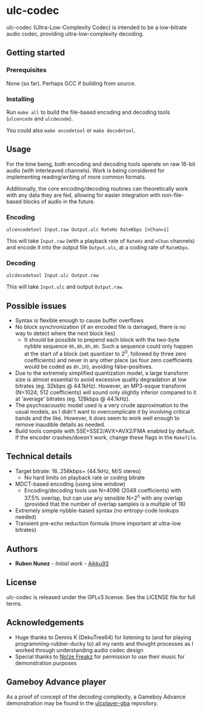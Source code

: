 # ulc-codec
ulc-codec (Ultra-Low-Complexity Codec) is intended to be a low-bitrate audio codec, providing ultra-low-complexity decoding.

## Getting started

### Prerequisites
None (so far). Perhaps GCC if building from source.

### Installing
Run ```make all``` to build the file-based encoding and decoding tools (```ulcencode``` and ```ulcdecode```).

You could also ```make encodetool``` or ```make decodetool```.

## Usage
For the time being, both encoding and decoding tools operate on raw 16-bit audio (with interleaved channels).
Work is being considered for implementing reading/writing of more common formats.

Additionally, the core encoding/decoding routines can theoretically work with any data they are fed, allowing for easier integration with non-file-based blocks of audio in the future.

### Encoding
```ulcencodetool Input.raw Output.ulc RateHz RateKbps [nChan=1]```

This will take ```Input.raw``` (with a playback rate of ```RateHz``` and ```nChan``` channels) and encode it into the output file ```Output.ulc```, at a coding rate of ```RateKbps```.

### Decoding
```ulcdecodetool Input.ulc Output.raw```

This will take ```Input.ulc``` and output ```Output.raw```.

## Possible issues
* Syntax is flexible enough to cause buffer overflows
* No block synchronization (if an encoded file is damaged, there is no way to detect where the next block lies)
    * It should be possible to prepend each block with the two-byte nybble sequence ```0h,0h,0h,0h```. Such a sequence could only happen at the start of a block (set quantizer to 2<sup>0</sup>, followed by three zero coefficients) and never in any other place (as four zero coefficients would be coded as ```8h,1h```), avoiding false-positives.
* Due to the extremely simplified quantization model, a large transform size is almost essential to avoid excessive quality degradation at low bitrates (eg. 32kbps @ 44.1kHz). However, an MP3-esque transform (N=1024; 512 coefficients) will sound only slightly inferior compared to it at 'average' bitrates (eg. 128kbps @ 44.1kHz).
* The psychoacoustic model used is a very crude approximation to the usual models, as I didn't want to overcomplicate it by involving critical bands and the like. However, it does seem to work well enough to remove inaudible details as needed.
* Build tools compile with SSE+SSE2/AVX+AVX2/FMA enabled by default. If the encoder crashes/doesn't work, change these flags in the ```Makefile```.

## Technical details
* Target bitrate: 16..256kbps+ (44.1kHz, M/S stereo)
    * No hard limits on playback rate or coding bitrate
* MDCT-based encoding (using sine window)
    * Encoding/decoding tools use N=4096 (2048 coefficients) with 37.5% overlap, but can use any sensible N=2<sup>n</sup> with any overlap (provided that the number of overlap samples is a multiple of 16)
* Extremely simple nybble-based syntax (no entropy-code lookups needed)
* Transient pre-echo reduction formula (more important at ultra-low bitrates)

## Authors
* **Ruben Nunez** - *Initial work* - [Aikku93](https://github.com/Aikku93)

## License
ulc-codec is released under the GPLv3 license. See the LICENSE file for full terms.

## Acknowledgements
* Huge thanks to Dennis K (DekuTree64) for listening to (and for playing programming-rubber-ducky to) all my rants and thought processes as I worked through understanding audio codec design
* Special thanks to [No!ze Freakz](https://soundcloud.com/user-462957379) for permission to use their music for demonstration purposes

## Gameboy Advance player

As a proof of concept of the decoding complexity, a Gameboy Advance demonstration may be found in the [ulcplayer-gba](https://github.com/Aikku93/ulcplayer-gba) repository.
